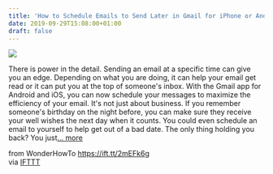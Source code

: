 ```yaml
---
title: 'How to Schedule Emails to Send Later in Gmail for iPhone or Android'
date: 2019-09-29T15:08:00+01:00
draft: false
---
```


[![](https://img.wonderhowto.com/img/13/52/63704571584821/0/schedule-emails-send-later-gmail-for-iphone-android.1280x600.jpg)](https://smartphones.gadgethacks.com/how-to/schedule-emails-send-later-gmail-for-iphone-android-0206186/)

There is power in the detail. Sending an email at a specific time can give you an edge. Depending on what you are doing, it can help your email get read or it can put you at the top of someone's inbox. With the Gmail app for Android and iOS, you can now schedule your messages to maximize the efficiency of your email. It's not just about business. If you remember someone's birthday on the night before, you can make sure they receive your well wishes the next day when it counts. You could even schedule an email to yourself to help get out of a bad date. The only thing holding you back? You just[... more](https://smartphones.gadgethacks.com/how-to/schedule-emails-send-later-gmail-for-iphone-android-0206186/)

  
  
from WonderHowTo https://ift.tt/2mEFk6g  
via [IFTTT](https://ifttt.com/?ref=da&site=blogger)